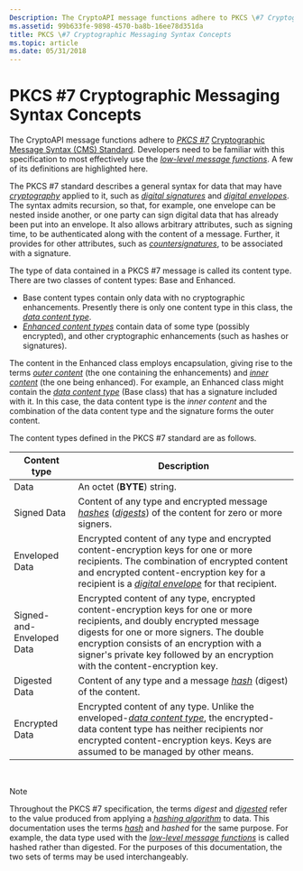 ```yaml
---
Description: The CryptoAPI message functions adhere to PKCS \#7 Cryptographic Message Syntax (CMS) Standard. Developers need to be familiar with this specification to most effectively use the low-level message functions. A few of its definitions are highlighted here.
ms.assetid: 99b633fe-9898-4570-ba8b-16ee78d351da
title: PKCS \#7 Cryptographic Messaging Syntax Concepts
ms.topic: article
ms.date: 05/31/2018
---
```


# PKCS \#7 Cryptographic Messaging Syntax Concepts

The CryptoAPI message functions adhere to [*PKCS \#7*](https://msdn.microsoft.com/library/ms721603(v=VS.85).aspx) [Cryptographic Message Syntax (CMS) Standard](https://go.microsoft.com/fwlink/p/?linkid=98036). Developers need to be familiar with this specification to most effectively use the [*low-level message functions*](https://msdn.microsoft.com/library/ms721592(v=VS.85).aspx). A few of its definitions are highlighted here.

The PKCS \#7 standard describes a general syntax for data that may have [*cryptography*](https://msdn.microsoft.com/library/ms721572(v=VS.85).aspx) applied to it, such as [*digital signatures*](https://msdn.microsoft.com/library/ms721573(v=VS.85).aspx) and [*digital envelopes*](https://msdn.microsoft.com/library/ms721573(v=VS.85).aspx). The syntax admits recursion, so that, for example, one envelope can be nested inside another, or one party can sign digital data that has already been put into an envelope. It also allows arbitrary attributes, such as signing time, to be authenticated along with the content of a message. Further, it provides for other attributes, such as [*countersignatures*](https://msdn.microsoft.com/library/ms721572(v=VS.85).aspx), to be associated with a signature.

The type of data contained in a PKCS \#7 message is called its content type. There are two classes of content types: Base and Enhanced.

-   Base content types contain only data with no cryptographic enhancements. Presently there is only one content type in this class, the [*data content type*](https://msdn.microsoft.com/library/ms721573(v=VS.85).aspx).
-   [*Enhanced content types*](https://msdn.microsoft.com/library/ms721575(v=VS.85).aspx) contain data of some type (possibly encrypted), and other cryptographic enhancements (such as hashes or signatures).

The content in the Enhanced class employs encapsulation, giving rise to the terms [*outer content*](https://msdn.microsoft.com/library/ms721599(v=VS.85).aspx) (the one containing the enhancements) and [*inner content*](https://msdn.microsoft.com/library/ms721588(v=VS.85).aspx) (the one being enhanced). For example, an Enhanced class might contain the [*data content type*](https://msdn.microsoft.com/library/ms721573(v=VS.85).aspx) (Base class) that has a signature included with it. In this case, the data content type is the *inner content* and the combination of the data content type and the signature forms the outer content.

The content types defined in the PKCS \#7 standard are as follows.



| Content type              | Description                                                                                                                                                                                                                                                                                                           |
|---------------------------|-----------------------------------------------------------------------------------------------------------------------------------------------------------------------------------------------------------------------------------------------------------------------------------------------------------------------|
| Data                      | An octet (**BYTE**) string.                                                                                                                                                                                                                                                                                           |
| Signed Data               | Content of any type and encrypted message [*hashes*](https://msdn.microsoft.com/library/ms721586(v=VS.85).aspx) ([*digests*](https://msdn.microsoft.com/library/ms721594(v=VS.85).aspx)) of the content for zero or more signers.                                                                           |
| Enveloped Data            | Encrypted content of any type and encrypted content-encryption keys for one or more recipients. The combination of encrypted content and encrypted content-encryption key for a recipient is a [*digital envelope*](https://msdn.microsoft.com/library/ms721573(v=VS.85).aspx) for that recipient. |
| Signed-and-Enveloped Data | Encrypted content of any type, encrypted content-encryption keys for one or more recipients, and doubly encrypted message digests for one or more signers. The double encryption consists of an encryption with a signer's private key followed by an encryption with the content-encryption key.                     |
| Digested Data             | Content of any type and a message [*hash*](https://msdn.microsoft.com/library/ms721586(v=VS.85).aspx) (digest) of the content.                                                                                                                                                                                             |
| Encrypted Data            | Encrypted content of any type. Unlike the enveloped-[*data content type*](https://msdn.microsoft.com/library/ms721573(v=VS.85).aspx), the encrypted-data content type has neither recipients nor encrypted content-encryption keys. Keys are assumed to be managed by other means.               |



 

> [!Note]  
> Throughout the PKCS \#7 specification, the terms *digest* and [*digested*](https://msdn.microsoft.com/library/ms721573(v=VS.85).aspx) refer to the value produced from applying a [*hashing algorithm*](https://msdn.microsoft.com/library/ms721586(v=VS.85).aspx) to data. This documentation uses the terms [*hash*](https://msdn.microsoft.com/library/ms721586(v=VS.85).aspx) and *hashed* for the same purpose. For example, the data type used with the [*low-level message functions*](https://msdn.microsoft.com/library/ms721592(v=VS.85).aspx) is called hashed rather than digested. For the purposes of this documentation, the two sets of terms may be used interchangeably.

 

 

 



